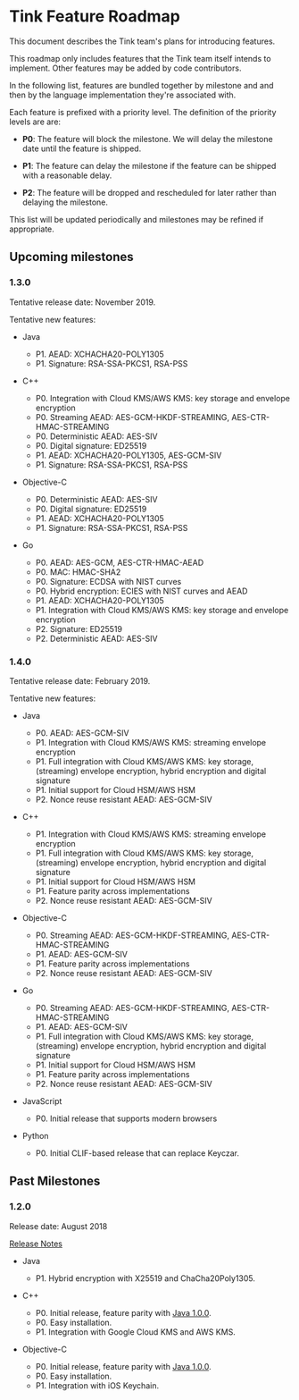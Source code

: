 # Tink Feature Roadmap

This document describes the Tink team's plans for introducing features.

This roadmap only includes features that the Tink team itself intends to
implement. Other features may be added by code contributors.

In the following list, features are bundled together by milestone and and then
by the language implementation they're associated with.

Each feature is prefixed with a priority level. The definition of the priority
levels are are:

*   **P0**:  The feature will block the milestone. We will delay the milestone
    date until the feature is shipped.

*   **P1**: The feature can delay the milestone if the feature can be shipped
    with a reasonable delay.

*   **P2**:  The feature will be dropped and rescheduled for later rather than
    delaying the milestone.

This list will be updated periodically and milestones may be refined if
appropriate.

## Upcoming milestones

### 1.3.0

Tentative release date: November 2019.

Tentative new features:

*   Java

    *   P1. AEAD: XCHACHA20-POLY1305
    *   P1. Signature: RSA-SSA-PKCS1, RSA-PSS

*   C++

    *   P0. Integration with Cloud KMS/AWS KMS: key storage and envelope
        encryption
    *   P0. Streaming AEAD: AES-GCM-HKDF-STREAMING, AES-CTR-HMAC-STREAMING
    *   P0. Deterministic AEAD: AES-SIV
    *   P0. Digital signature: ED25519
    *   P1. AEAD: XCHACHA20-POLY1305, AES-GCM-SIV
    *   P1. Signature: RSA-SSA-PKCS1, RSA-PSS

*   Objective-C

    *   P0. Deterministic AEAD: AES-SIV
    *   P0. Digital signature: ED25519
    *   P1. AEAD: XCHACHA20-POLY1305
    *   P1. Signature: RSA-SSA-PKCS1, RSA-PSS

*   Go

    *   P0. AEAD: AES-GCM, AES-CTR-HMAC-AEAD
    *   P0. MAC: HMAC-SHA2
    *   P0. Signature: ECDSA with NIST curves
    *   P0. Hybrid encryption: ECIES with NIST curves and AEAD
    *   P1. AEAD: XCHACHA20-POLY1305
    *   P1. Integration with Cloud KMS/AWS KMS: key storage and envelope
        encryption
    *   P2. Signature: ED25519
    *   P2. Deterministic AEAD: AES-SIV

### 1.4.0

Tentative release date: February 2019.

Tentative new features:

*   Java

    *   P0. AEAD: AES-GCM-SIV
    *   P1. Integration with Cloud KMS/AWS KMS: streaming envelope encryption
    *   P1. Full integration with Cloud KMS/AWS KMS: key storage, (streaming)
        envelope encryption, hybrid encryption and digital signature
    *   P1. Initial support for Cloud HSM/AWS HSM
    *   P2. Nonce reuse resistant AEAD: AES-GCM-SIV


*   C++

    *   P1. Integration with Cloud KMS/AWS KMS: streaming envelope encryption
    *   P1. Full integration with Cloud KMS/AWS KMS: key storage, (streaming)
        envelope encryption, hybrid encryption and digital signature
    *   P1. Initial support for Cloud HSM/AWS HSM
    *   P1. Feature parity across implementations
    *   P2. Nonce reuse resistant AEAD: AES-GCM-SIV

*   Objective-C

    *   P0. Streaming AEAD: AES-GCM-HKDF-STREAMING, AES-CTR-HMAC-STREAMING
    *   P1. AEAD: AES-GCM-SIV
    *   P1. Feature parity across implementations
    *   P2. Nonce reuse resistant AEAD: AES-GCM-SIV


*   Go

    *   P0. Streaming AEAD: AES-GCM-HKDF-STREAMING, AES-CTR-HMAC-STREAMING
    *   P1. AEAD: AES-GCM-SIV
    *   P1. Full integration with Cloud KMS/AWS KMS: key storage, (streaming)
        envelope encryption, hybrid encryption and digital signature
    *   P1. Initial support for Cloud HSM/AWS HSM
    *   P1. Feature parity across implementations
    *   P2. Nonce reuse resistant AEAD: AES-GCM-SIV



*   JavaScript

    *   P0. Initial release that supports modern browsers

*   Python

    *   P0. Initial CLIF-based release that can replace Keyczar.

## Past Milestones

### 1.2.0

Release date: August 2018

[Release Notes](https://github.com/google/tink/releases/tag/v1.2.0)

*   Java

    *   P1. Hybrid encryption with X25519 and ChaCha20Poly1305.

*   C++

    *   P0. Initial release, feature parity with
        [Java 1.0.0](https://github.com/google/tink/releases/tag/v1.0.0).
    *   P0. Easy installation.
    *   P1. Integration with Google Cloud KMS and AWS KMS.

*   Objective-C

    *   P0. Initial release, feature parity with
        [Java 1.0.0](https://github.com/google/tink/releases/tag/v1.0.0).
    *   P0. Easy installation.
    *   P1. Integration with iOS Keychain.
